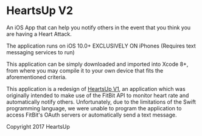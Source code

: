 # HeartsUp V2
An iOS App that can help you notify others in the event that you think you are having a Heart Attack.

The application runs on iOS 10.0+ EXCLUSIVELY ON iPhones (Requires text messaging services to run)

This application can be simply downloaded and imported into Xcode 8+, from where you may compile it to your own device that fits the aforementioned criteria.

This application is a redesign of [HeartsUp V1](https://github.com/Hearts-Up/hearts-up "HeartsUp V1"), an application which was originally intended to make use of the FitBit API to monitor heart rate and automatically notify others. Unfortunately, due to the limitations of the Swift programming language, we were unable to program the application to access FitBit's OAuth servers or automatically send a text message.

Copyright 2017 HeartsUp
